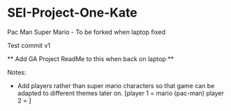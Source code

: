 # SEI-Project-One-Kate
Pac Man Super Mario - To be forked when laptop fixed

Test commit v1


** Add GA Project ReadMe to this when back on laptop **

Notes:
- Add players rather than super mario characters so that game can be adapted to different themes later on.
[player 1 = mario (pac-man)
player 2 = ]

